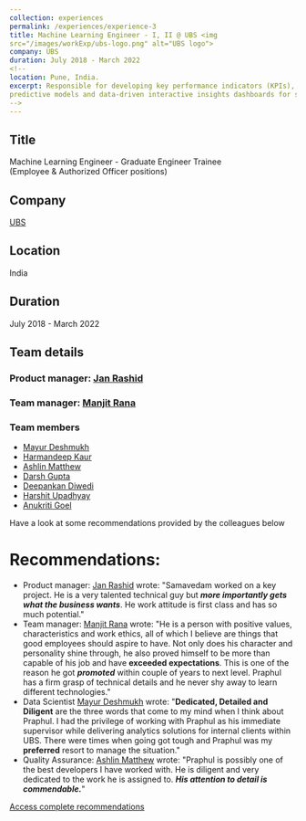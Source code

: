 ```yaml
---
collection: experiences
permalink: /experiences/experience-3  
title: Machine Learning Engineer - I, II @ UBS <img 
src="/images/workExp/ubs-logo.png" alt="UBS logo">    
company: UBS 
duration: July 2018 - March 2022
<!-- 
location: Pune, India.     
excerpt: Responsible for developing key performance indicators (KPIs), 
predictive models and data-driven interactive insights dashboards for senior management members in the Investment Banking division.
-->
---
```


## Title
Machine Learning Engineer - Graduate Engineer Trainee     
(Employee & Authorized Officer positions)

## Company
[UBS](https://www.linkedin.com/company/ubs/)

## Location
India
<!-- Pune, India -->

## Duration
July 2018 - March 2022

<!--
## Overview
Responsible for developing key performance indicators (KPIs), predictive models and data-driven interactive insights dashboards for senior management members processing millions of records in cross-functional teams of Investment Banking (IB), Wealth Management Americas (WMA), Group Technology.
-->

## Team details
### Product manager: [Jan Rashid](https://www.linkedin.com/in/jan-rashid-a8172512)    
### Team manager: [Manjit Rana](https://in.linkedin.com/in/manjit-rana-81251a65)     
### Team members
- [Mayur Deshmukh](https://www.linkedin.com/in/mayur-deshmukh-04b30755)
- [Harmandeep Kaur](https://www.linkedin.com/in/harmandeep-kaur-66627749)
- [Ashlin Matthew](https://www.linkedin.com/in/ashlin-mathew)
- [Darsh Gupta](https://www.linkedin.com/in/darsh-gupta-53791a3b)
- [Deepankan Diwedi](https://www.linkedin.com/in/deepankan-dwivedi-13717136)
- [Harshit Upadhyay](https://www.linkedin.com/in/harshit-upadhyay-66a07431)  
- [Anukriti Goel](https://in.linkedin.com/in/anukriti-goel-a2aa771a)


Have a look at some recommendations provided by the colleagues below
# Recommendations:
- Product manager: [Jan Rashid](https://www.linkedin.com/in/jan-rashid-a8172512) 
  wrote: "Samavedam worked on a key project. He is a very talented technical guy but **_more importantly gets what the business wants_**. He work attitude is first class and has so much potential."
- Team manager: [Manjit Rana](https://in.linkedin.com/in/manjit-rana-81251a65) 
  wrote: "He is a person with positive values, characteristics and work ethics, all of which I believe are things that good employees should aspire to have. Not only does his character and personality shine through, he also proved himself to be more than capable of his job and have **exceeded expectations**. This is one of the reason he got **_promoted_** within couple of years to next level. Praphul has a firm grasp of technical details and he never shy away to learn different technologies."
- Data Scientist [Mayur Deshmukh](https://www.linkedin.com/in/mayur-deshmukh-04b30755) 
  wrote: "**Dedicated, Detailed and Diligent** are the three words that come to my mind when I think about Praphul. I had the privilege of working with Praphul as his immediate supervisor while delivering analytics solutions for internal clients within UBS. There were times when going got tough and Praphul was my **preferred** resort to manage the situation."     
- Quality Assurance: [Ashlin Matthew]((https://www.linkedin.com/in/ashlin-mathew)) 
  wrote: "Praphul is possibly one of the best developers I have worked with. 
  He is diligent and very dedicated to the work he is assigned to. **_His attention to detail is commendable._**"     
    
[Access complete recommendations](https://www.linkedin.com/in/smpraphul/)
